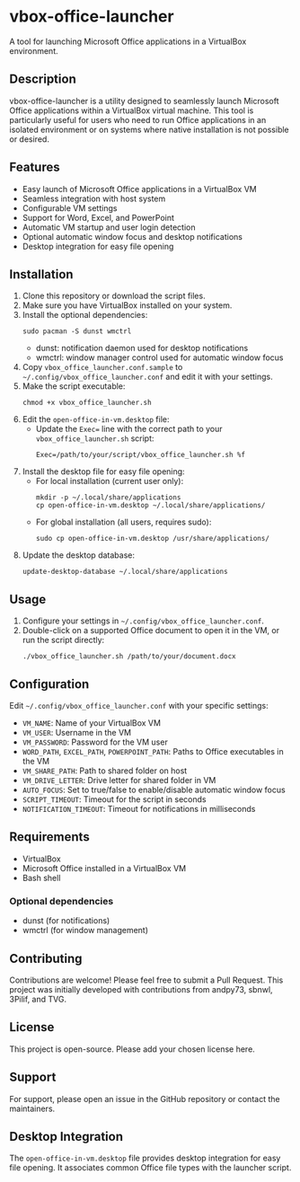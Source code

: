 # vbox-office-launcher

A tool for launching Microsoft Office applications in a VirtualBox environment.

## Description

vbox-office-launcher is a utility designed to seamlessly launch Microsoft Office applications within a VirtualBox virtual machine. This tool is particularly useful for users who need to run Office applications in an isolated environment or on systems where native installation is not possible or desired.

## Features

- Easy launch of Microsoft Office applications in a VirtualBox VM
- Seamless integration with host system
- Configurable VM settings
- Support for Word, Excel, and PowerPoint
- Automatic VM startup and user login detection
- Optional automatic window focus and desktop notifications
- Desktop integration for easy file opening

## Installation

1. Clone this repository or download the script files.
2. Make sure you have VirtualBox installed on your system.
3. Install the optional dependencies:
   ```
   sudo pacman -S dunst wmctrl
   ```
   - dunst: notification daemon used for desktop notifications
   - wmctrl: window manager control used for automatic window focus
4. Copy `vbox_office_launcher.conf.sample` to `~/.config/vbox_office_launcher.conf` and edit it with your settings.
5. Make the script executable:
   ```
   chmod +x vbox_office_launcher.sh
   ```
6. Edit the `open-office-in-vm.desktop` file:
   - Update the `Exec=` line with the correct path to your `vbox_office_launcher.sh` script:
     ```
     Exec=/path/to/your/script/vbox_office_launcher.sh %f
     ```
7. Install the desktop file for easy file opening:
   - For local installation (current user only):
     ```
     mkdir -p ~/.local/share/applications
     cp open-office-in-vm.desktop ~/.local/share/applications/
     ```
   - For global installation (all users, requires sudo):
     ```
     sudo cp open-office-in-vm.desktop /usr/share/applications/
     ```
8. Update the desktop database:
   ```
   update-desktop-database ~/.local/share/applications
   ```

## Usage

1. Configure your settings in `~/.config/vbox_office_launcher.conf`.
2. Double-click on a supported Office document to open it in the VM, or run the script directly:
   ```
   ./vbox_office_launcher.sh /path/to/your/document.docx
   ```

## Configuration

Edit `~/.config/vbox_office_launcher.conf` with your specific settings:

- `VM_NAME`: Name of your VirtualBox VM
- `VM_USER`: Username in the VM
- `VM_PASSWORD`: Password for the VM user
- `WORD_PATH`, `EXCEL_PATH`, `POWERPOINT_PATH`: Paths to Office executables in the VM
- `VM_SHARE_PATH`: Path to shared folder on host
- `VM_DRIVE_LETTER`: Drive letter for shared folder in VM
- `AUTO_FOCUS`: Set to true/false to enable/disable automatic window focus
- `SCRIPT_TIMEOUT`: Timeout for the script in seconds
- `NOTIFICATION_TIMEOUT`: Timeout for notifications in milliseconds

## Requirements

- VirtualBox
- Microsoft Office installed in a VirtualBox VM
- Bash shell

### Optional dependencies
- dunst (for notifications)
- wmctrl (for window management)

## Contributing

Contributions are welcome! Please feel free to submit a Pull Request. This project was initially developed with contributions from andpy73, sbnwl, 3Pilif, and TVG.

## License

This project is open-source. Please add your chosen license here.

## Support

For support, please open an issue in the GitHub repository or contact the maintainers.

## Desktop Integration

The `open-office-in-vm.desktop` file provides desktop integration for easy file opening. It associates common Office file types with the launcher script.